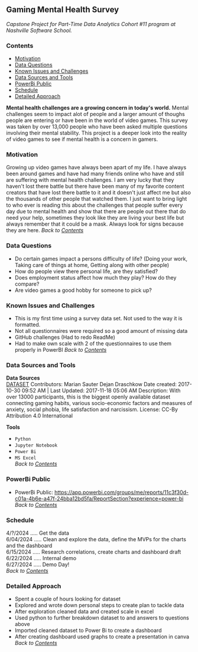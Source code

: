 ## **Gaming Mental Health Survey**
*Capstone Project for Part-Time Data Analytics Cohort #11 program at Nashville Software School.* 

### **Contents**  
- [Motivation](#Motivation)
- [Data Questions](#Data_Questions)
- [Known Issues and Challenges](#Known-Issues-and-Challenges)
- [Data Sources and Tools](#Data-Sources-and-Tools)
- [PowerBi Public](#PowerBi_Public)
- [Schedule](#Schedule)
- [Detailed Approach](#Detailed_Approach)
  

**Mental health challenges are a growing concern in today's world.** Mental challenges seem to impact alot of people and a larger amount of thoughs people are entering or have been in the world of video games. This survey was taken by over 13,000 people who have been asked multiple questions involving their mental stability. This project is a deeper look into the reality of video games to see if mental health is a concern in gamers.

### **Motivation**   
Growing up video games have always been apart of my life. I have always been around games and have had many friends online who have and still are suffering with mental health challenges. I am very lucky that they haven't lost there battle but there have been many of my favorite content creators that have lost there battle to it and it doesn't just affect me but also the thousands of other people that watched them. I just want to bring light to who ever is reading this about the challenges that people suffer every day due to mental health and show that there are people out there that do need your help, sometimes they look like they are living your best life but always remember that it could be a mask. Always look for signs because they are here. 
*Back to [Contents](#Contents)*

### **Data Questions**  
- Do certain games impact a persons difficulty of life? (Doing your work, Taking care of things at home, Getting along with other people)
- How do people view there personal life, are they satisfied?
- Does employment status affect how much they play? How do they compare?
- Are video games a good hobby for someone to pick up?

### **Known Issues and Challenges**   
- This is my first time using a survey data set. Not used to the way it is formatted.
- Not all questionnaires were required so a good amount of missing data
- GitHub challenges (Had to redo ReadMe)
- Had to make own scale with 2 of the questionnaires to use them properly in PowerBI
*Back to [Contents](#Contents)*

### **Data Sources and Tools**   
**Data Sources**   
[DATASET](https://osf.io/vnbxk/) 
Contributors: Marian Sauter Dejan Draschkow
Date created: 2017-10-30 09:52 AM | Last Updated: 2017-11-18 05:06 AM
Description: With over 13000 participants, this is the biggest openly available dataset connecting gaming habits, various socio-economic factors and measures of anxiety, social phobia, life satisfaction and narcissism.
License: CC-By Attribution 4.0 International 

**Tools**
- `Python`  
- `Jupyter Notebook`
- `Power Bi`
- `MS Excel`       
*Back to [Contents](#Contents)*

### **PowerBi Public**
- PowerBi Public: https://app.powerbi.com/groups/me/reports/11c3f30d-c01a-4b6e-a47f-24bba12bd5fa/ReportSection?experience=power-bi  
*Back to [Contents](#Contents)*

### **Schedule**
4/?/2024 ..... Get the data   
6/04/2024 ..... Clean and explore the data, define the MVPs for the charts and the dashboard   
6/15/2024 ..... Research correlations, create charts and dashboard draft  
6/22/2024 ..... Internal demo  
6/27/2024 ..... Demo Day!     
*Back to [Contents](#Contents)*

### **Detailed Approach**    
- Spent a couple of hours looking for dataset
- Explored and wrote down personal steps to create plan to tackle data
- After exploration cleaned data and created scale in excel
- Used python to further breakdown dataset to and answers to questions above
- Imported cleaned dataset to Power Bi to create a dashboard 
- After creating dashboard used graphs to create a presentation in canva
*Back to [Contents](#Contents)*

